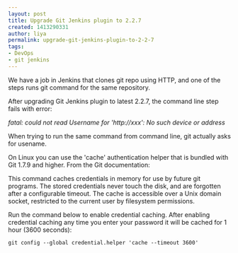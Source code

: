 ```yaml
---
layout: post
title: Upgrade Git Jenkins plugin to 2.2.7
created: 1413290331
author: liya
permalink: upgrade-git-jenkins-plugin-to-2-2-7
tags:
- DevOps
- git jenkins
---
```

<p>We have a job in Jenkins that clones git repo using HTTP, and one of the steps runs git command for the same repository.</p>

<p>After upgrading Git Jenkins plugin to latest 2.2.7, the command line step fails with error:</p>

<p><em>fatal: could not read Username for &#39;http://xxx&#39;: No such device or address</em></p>

<p>When trying to run the same command from command line, git actually asks for usename.</p>

<p>On Linux you can use the &#39;cache&#39; authentication helper that is bundled with Git 1.7.9 and higher. From the Git documentation:</p>

<p class="rteindent1">This command caches credentials in memory for use by future git programs. The stored credentials never touch the disk, and are forgotten after a configurable timeout. The cache is accessible over a Unix domain socket, restricted to the current user by filesystem permissions.</p>

<p>Run the command below to enable credential caching. After enabling credential caching any time you enter your password it will be cached for 1 hour (3600 seconds):</p>

<div class="container" title="Hint: double-click to select code">
<div class="line number1 index0 alt2"><code class="java plain">git config --global credential.helper </code><code class="java string">&#39;cache --timeout 3600&#39;</code></div>
</div>

<p>&nbsp;</p>

<p>&nbsp;</p>
